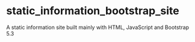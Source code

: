 # static_information_bootstrap_site
A static information site built mainly with HTML, JavaScript and Bootstrap 5.3
